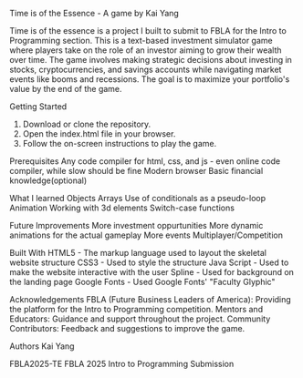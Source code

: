 Time is of the Essence - A game by Kai Yang

Time is of the essence is a project I built to submit to FBLA for the Intro to Programming section. This is a text-based investment simulator game where players take on the role of an investor aiming to grow their wealth over time. The game involves making strategic decisions about investing in stocks, cryptocurrencies, and savings accounts while navigating market events like booms and recessions. The goal is to maximize your portfolio's value by the end of the game.

Getting Started
1. Download or clone the repository.
2. Open the index.html file in your browser.
3. Follow the on-screen instructions to play the game.

Prerequisites
Any code compiler for html, css, and js - even online code compiler, while slow should be fine
Modern browser
Basic financial knowledge(optional)

What I learned
Objects
Arrays
Use of conditionals as a pseudo-loop
Animation
Working with 3d elements
Switch-case functions

Future Improvements
More investment oppurtunities
More dynamic animations for the actual gameplay
More events
Multiplayer/Competition

Built With
HTML5 - The markup language used to layout the skeletal website structure
CSS3 - Used to style the structure
Java Script - Used to make the website interactive with the user
Spline - Used for background on the landing page
Google Fonts - Used Google Fonts' "Faculty Glyphic"

Acknowledgements
FBLA (Future Business Leaders of America): Providing the platform for the Intro to Programming competition.
Mentors and Educators: Guidance and support throughout the project.
Community Contributors: Feedback and suggestions to improve the game.

Authors
Kai Yang


FBLA2025-TE
FBLA 2025 Intro to Programming Submission
